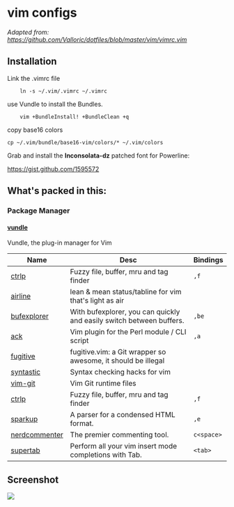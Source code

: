 # vim configs

 *Adapted from: https://github.com/Valloric/dotfiles/blob/master/vim/vimrc.vim*
 

## Installation

Link the .vimrc file

		ln -s ~/.vim/.vimrc ~/.vimrc

use Vundle to install the Bundles.

		vim +BundleInstall! +BundleClean +q

copy base16 colors

    cp ~/.vim/bundle/base16-vim/colors/* ~/.vim/colors

Grab and install the **Inconsolata-dz** patched font for Powerline:

<https://gist.github.com/1595572>

## What's packed in this:

### Package Manager

#### [vundle](https://github.com/gmarik/vundle)
Vundle, the plug-in manager for Vim


Name	     |  Desc                                       | Bindings
------------ | ------------------------------------------- | ------------
[ctrlp](https://github.com/kien/ctrlp.vim) | Fuzzy file, buffer, mru and tag finder | `,f`
[airline](https://github.com/bling/vim-airline) | lean & mean status/tabline for vim that's light as air |
[bufexplorer](https://github.com/c9s/bufexplorer) | With bufexplorer, you can quickly and easily switch between buffers. | `,be`
[ack](https://github.com/mileszs/ack.vim) | Vim plugin for the Perl module / CLI script | `,a`
[fugitive](https://github.com/tpope/vim-fugitive) | fugitive.vim: a Git wrapper so awesome, it should be illegal
[syntastic](https://github.com/scrooloose/syntastic) | Syntax checking hacks for vim
[vim-git](https://github.com/tpope/vim-git) | Vim Git runtime files
[ctrlp](https://github.com/kien/ctrlp.vim) | Fuzzy file, buffer, mru and tag finder | `,f`
[sparkup](https://github.com/rstacruz/sparkup) | A parser for a condensed HTML format. | `,e`
[nerdcommenter](https://github.com/scrooloose/nerdcommenter) | The premier commenting tool. | `c<space>`
[supertab](https://github.com/ervandew/supertab) | Perform all your vim insert mode completions with Tab. | `<tab>`

## Screenshot

![](https://camo.githubusercontent.com/eecdcc0e13dec640a9a3becf84759b98d5032689/687474703a2f2f692e696d6775722e636f6d2f653739396333442e706e67)
